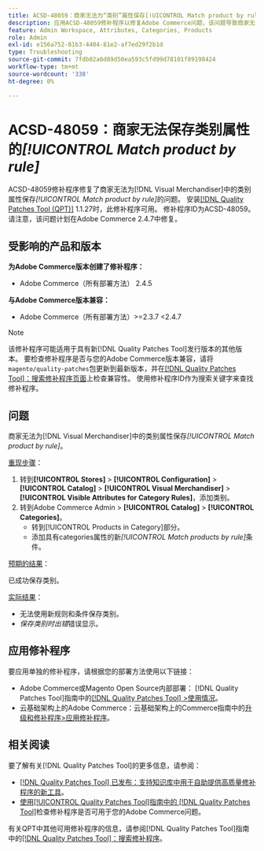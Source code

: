 ```yaml
---
title: ACSD-48059：商家无法为“类别”属性保存[!UICONTROL Match product by rule]。
description: 应用ACSD-48059修补程序以修复Adobe Commerce问题，该问题导致商家无法保存“类别”属性的[!UICONTROL Match product by rule]。
feature: Admin Workspace, Attributes, Categories, Products
role: Admin
exl-id: e156a752-81b3-4404-81e2-af7ed29f2b1d
type: Troubleshooting
source-git-commit: 7fdb02a6d89d50ea593c5fd99d78101f89198424
workflow-type: tm+mt
source-wordcount: '338'
ht-degree: 0%

---
```


# ACSD-48059：商家无法保存类别属性的&#x200B;*[!UICONTROL Match product by rule]*

ACSD-48059修补程序修复了商家无法为[!DNL Visual Merchandiser]中的类别属性保存&#x200B;*[!UICONTROL Match product by rule]*&#x200B;的问题。 安装[[!DNL Quality Patches Tool (QPT)]](https://experienceleague.adobe.com/zh-hans/docs/commerce-operations/tools/quality-patches-tool/quality-patches-tool-to-self-serve-quality-patches) 1.1.27时，此修补程序可用。 修补程序ID为ACSD-48059。 请注意，该问题计划在Adobe Commerce 2.4.7中修复。

## 受影响的产品和版本

**为Adobe Commerce版本创建了修补程序：**

* Adobe Commerce（所有部署方法） 2.4.5

**与Adobe Commerce版本兼容：**

* Adobe Commerce（所有部署方法）>=2.3.7 &lt;2.4.7

>[!NOTE]
>
>该修补程序可能适用于具有新[!DNL Quality Patches Tool]发行版本的其他版本。 要检查修补程序是否与您的Adobe Commerce版本兼容，请将`magento/quality-patches`包更新到最新版本，并在[[!DNL Quality Patches Tool]：搜索修补程序页面](https://experienceleague.adobe.com/tools/commerce-quality-patches/index.html?lang=zh-Hans)上检查兼容性。 使用修补程序ID作为搜索关键字来查找修补程序。

## 问题

商家无法为[!DNL Visual Merchandiser]中的类别属性保存&#x200B;*[!UICONTROL Match product by rule]*。

<u>重现步骤</u>：

1. 转到&#x200B;**[!UICONTROL Stores]** > **[!UICONTROL Configuration]** > **[!UICONTROL Catalog]** > **[!UICONTROL Visual Merchandiser]** > **[!UICONTROL Visible Attributes for Category Rules]**，添加类别。
1. 转到Adobe Commerce Admin > **[!UICONTROL Catalog]** > **[!UICONTROL Categories]**。
   * 转到[!UICONTROL Products in Category]部分。
   * 添加具有categories属性的新&#x200B;*[!UICONTROL Match products by rule]*&#x200B;条件。

<u>预期的结果</u>：

已成功保存类别。

<u>实际结果</u>：

* 无法使用新规则和条件保存类别。
* *保存类别时出错*&#x200B;错误显示。

## 应用修补程序

要应用单独的修补程序，请根据您的部署方法使用以下链接：

* Adobe Commerce或Magento Open Source内部部署： [!DNL Quality Patches Tool]指南中的[[!DNL Quality Patches Tool] >使用情况](/help/tools/quality-patches-tool/usage.md)。
* 云基础架构上的Adobe Commerce：云基础架构上的Commerce指南中的[升级和修补程序>应用修补程序](https://experienceleague.adobe.com/docs/commerce-cloud-service/user-guide/develop/upgrade/apply-patches.html?lang=zh-Hans)。

## 相关阅读

要了解有关[!DNL Quality Patches Tool]的更多信息，请参阅：

* [[!DNL Quality Patches Tool] 已发布：支持知识库中用于自助提供高质量修补程序的新工具](https://experienceleague.adobe.com/zh-hans/docs/commerce-operations/tools/quality-patches-tool/quality-patches-tool-to-self-serve-quality-patches)。
* [使用[!UICONTROL Quality Patches Tool]指南中的 [!DNL Quality Patches Tool]](/help/tools/quality-patches-tool/patches-available-in-qpt/check-patch-for-magento-issue-with-magento-quality-patches.md)检查修补程序是否可用于您的Adobe Commerce问题。


有关QPT中其他可用修补程序的信息，请参阅[!DNL Quality Patches Tool]指南中的[[!DNL Quality Patches Tool]：搜索修补程序](https://experienceleague.adobe.com/tools/commerce-quality-patches/index.html?lang=zh-Hans)。
